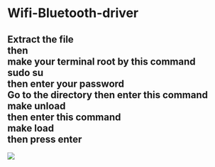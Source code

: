 # Wifi-Bluetooth-driver
<!--
<h2>
  Extract the tar.bz file 
  <br>
  Go to the folder <br>
  then give the permission by this command
  <b> sudo chmod +x Broadcom.sh </b> <br>
  then press enter <br>
  then enter this command <br>
  ./Broadcom.sh <br> 
  then press Enter and selet 1 then your pc will reboot
</h2>
-->


<h2>
  Extract the file <br>
  then <br>
  make your terminal root by this command <br>
  <b> sudo su </b> <br>
  then enter your password <br>
  Go to the directory
  then enter this command
  <br>
  <b> make unload </b> </br>
  then enter this command <br>
  <b> make load </b> <br>
  then press enter <br>
</h2>
<image align="center" src="https://ps4linux.com/wp-content/uploads/2023/08/mt7668-wifi-bluetooth-drivers-linux-compile-820x430.png"/>
